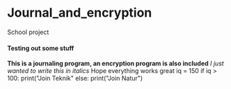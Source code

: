 # Journal_and_encryption
School project
#### Testing out some stuff
**This is a journaling program, an encryption program is also included**
*I just wanted to write this in italics*
 Hope everything works great
     iq = 150
     if iq > 100:
      print("Join Teknik"
     else:
      print("Join Natur")
      

